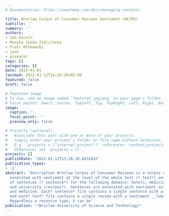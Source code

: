 ```yaml
---
# Documentation: https://wowchemy.com/docs/managing-content/

title: Wroclaw Corpus of Consumer Reviews Sentiment (WCCRS)
subtitle: ''
summary: ''
authors:
- Jan Koco\ŉ
- Monika Zaśko-Zieli\ŉska
- Piotr Miłkowski
- janz
- piasecki
tags: []
categories: []
date: 2019-01-01
lastmod: 2022-01-12T14:26:20+01:00
featured: false
draft: false

# Featured image
# To use, add an image named `featured.jpg/png` to your page's folder.
# Focal points: Smart, Center, TopLeft, Top, TopRight, Left, Right, BottomLeft, Bottom, BottomRight.
image:
  caption: ''
  focal_point: ''
  preview_only: false

# Projects (optional).
#   Associate this post with one or more of your projects.
#   Simply enter your project's folder or file name without extension.
#   E.g. `projects = ["internal-project"]` references `content/project/deep-learning/index.md`.
#   Otherwise, set `projects = []`.
projects: []
publishDate: '2022-01-12T13:26:20.663264Z'
publication_types:
- '2'
abstract: 'Description Wroclaw Corpus of Consumer Reviews is a corpus of Polish reviews
  annotated with sentiment at the level of the whole text (* text*) and at the level
  of sentences (* sentence*) for the following domains: hotels, medicine, products
  and university (reviews*). Sentences are annotated with sentiment only for hotels
  and medicine. Each* sentence* file contains a single sentence with a sentiment __label__z_X
  and each* text* file contains a single review with a sentiment __label__meta_X.
  Regardless a resource type, X can be'
publication: '*Wroclaw University of Science and Technology*'
---
```

